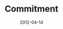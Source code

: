 ---
layout: message
category: message
series: "Game Changers"
title: "Commitment"
date: 2012-04-14
message_id: 722
---